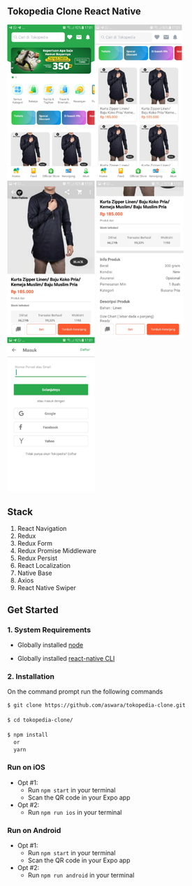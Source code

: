 
## Tokopedia Clone React Native

<img src="./screenshot/1.jpeg" width="200"><img src="./screenshot/2.jpeg" width="200"><img src="./screenshot/3.jpeg" width="200">
<img src="./screenshot/4.jpeg" width="200"><img src="./screenshot/5.jpeg" width="200">


## Stack
1. React Navigation
2. Redux
3. Redux Form
4. Redux Promise Middleware
5. Redux Persist
6. React Localization
7. Native Base
8. Axios
9. React Native Swiper

## Get Started

### 1. System Requirements

* Globally installed [node](https://nodejs.org/en/)

* Globally installed [react-native CLI](https://facebook.github.io/react-native/docs/getting-started.html)


### 2. Installation

On the command prompt run the following commands

```sh
$ git clone https://github.com/aswara/tokopedia-clone.git

$ cd tokopedia-clone/

$ npm install
  or
  yarn
```

### Run on iOS

 * Opt #1:
 	* Run `npm start` in your terminal
	* Scan the QR code in your Expo app
 * Opt #2:
	* Run `npm run ios` in your terminal

### Run on Android

  * Opt #1:
	* Run `npm start` in your terminal
	* Scan the QR code in your Expo app
  * Opt #2:
	* Run `npm run android` in your terminal
